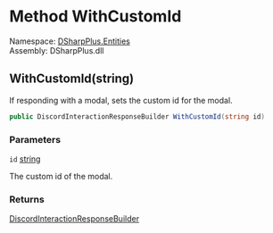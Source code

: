 # Method WithCustomId

Namespace: [DSharpPlus.Entities](DSharpPlus.Entities.md)  
Assembly: DSharpPlus.dll

## <a id="DSharpPlus_Entities_DiscordInteractionResponseBuilder_WithCustomId_System_String_"></a>WithCustomId\(string\)

If responding with a modal, sets the custom id for the modal.

```csharp
public DiscordInteractionResponseBuilder WithCustomId(string id)
```

### Parameters

`id` [string](https://learn.microsoft.com/dotnet/api/system.string)

The custom id of the modal.

### Returns

[DiscordInteractionResponseBuilder](DSharpPlus.Entities.DiscordInteractionResponseBuilder.md)

